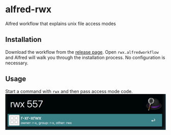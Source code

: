 # alfred-rwx

Alfred workflow that explains unix file access modes

## Installation

Download the workflow from the [release page](https://github.com/nyukhalov/alfred-rwx/releases). 
Open `rwx.alfredworkflow` and Alfred will walk you through the installation process. 
No configuration is necessary.

## Usage

Start a command with `rwx` and then pass access mode code.
![usage](usage.png)

